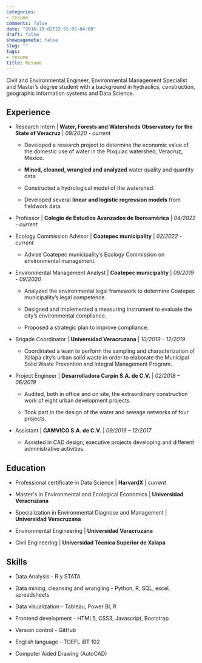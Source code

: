 ```yaml
---
categories:
- resume
comments: false
date: "2016-10-02T22:55:05-04:00"
draft: false
showpagemeta: false
slug: ""
tags:
- resume
title: Resume
---
```


Civil and Environmental Engineer, Environmental Management Specialist and Master’s
degree student with a background in hydraulics, construction, geographic information
systems and Data Science.


## Experience


* Research Intern | **Water, Forests and Watersheds Observatory for the State of Veracruz** | _09/2020 - current_

  + Developed a research project to determine the economic value of the domestic use of water in the Pixquiac watershed, Veracruz, México.


  + **Mined, cleaned, wrangled and analyzed** water quality and quantity data.


  + Constructed a hydrological model of the watershed.


  + Developed several **linear and logistic regression models** from fieldwork data.
  
  
* Professor | **Colegio de Estudios Avanzados de Iberoamérica** | _04/2022 - current_


* Ecology Commission Advisor | **Coatepec municipality** | _02/2022 - current_


  + Advise Coatepec municipality’s Ecology Commission on environmental
management.


* Environmental Management Analyst | **Coatepec municipality** | _09/2019 - 09/2020_


  + Analyzed the environmental legal framework to determine Coatepec municipality’s legal competence.


  + Designed and implemented a measuring instrument to evaluate the city’s environmental compliance.
  
  
  + Proposed a strategic plan to improve compliance.


* Brigade Coordinator | **Universidad Veracruzana** | _10/2019 - 12/2019_

  + Coordinated a team to perform the sampling and characterization of Xalapa city’s urban solid waste in order to elaborate the Municipal Solid Waste Prevention and Integral Management Program.


* Project Engineer | **Desarrolladora Carpín S.A. de C.V.** | _02/2018 – 06/2019_


  + Audited, both in office and on site, the extraordinary construction work of eight urban development projects.
  
  
  + Took part in the design of the water and sewage networks of four projects.
  

* Assistant | **CAMVICO S.A. de C.V.** | _09/2016 – 12/2017_


  + Assisted in CAD design, executive projects developing and different administrative
activities.


## Education

* Professional certificate in Data Science | **HarvardX** | _current_


* Master's in Environmental and Ecological Economics | **Universidad Veracruzana**


* Specialization in Environmental Diagnose and Management | **Universidad Veracruzana**


* Environmental Engineering | **Universidad Veracruzana**


* Civil Engineering | **Universidad Técnica Superior de Xalapa**


## Skills


* Data Analysis - R y STATA


* Data mining, cleansing and wrangling - Python, R, SQL, excel, spreadsheets


* Data visualization - Tableau, Power BI, R


* Frontend development - HTML5, CSS3, Javascript, Bootstrap


* Version control - GitHub


* English language - TOEFL iBT 102


* Computer Aided Drawing (AutoCAD)